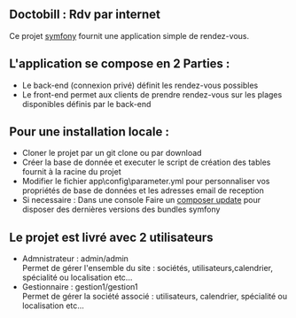 
<article class="markdown-body entry-content" itemprop="text">
<p align="center">
<h1> Doctobill : Rdv par internet  </h1>
</article>
<p>
Ce projet <a href="https://symfony.com">symfony</a> fournit une application simple de rendez-vous.
</p>
<h2>L'application se compose en 2 Parties :</h2>
<ul>
    <li>Le back-end (connexion privé) définit les rendez-vous possibles</li>
    <li>Le front-end permet aux clients de prendre rendez-vous sur les plages disponibles définis par le back-end</li>
</ul>

<h2>Pour une installation locale :</h2>
<ul>
    <li>Cloner le projet par un git clone ou par download</li>
    <li>Créer la base de donnée et executer le script de création des tables fournit à la racine du projet</li>
    <li>Modifier le fichier app\config\parameter.yml pour personnaliser vos propriétés de base de données et les adresses email de reception</li>
    <li>Si necessaire : Dans une console Faire un  <a href="https://symfony.com/blog/upgrading-your-symfony-projects-the-easy-way">composer update</a> pour disposer des dernières versions des bundles symfony</li>
</ul>

<h2>Le projet est livré avec 2 utilisateurs</h2>
<ul>
  <li>Admnistrateur : admin/admin     
  <br>Permet de gérer l'ensemble du site : sociétés, utilisateurs,calendrier, spécialité ou localisation etc... 
  </li>
  <li>Gestionnaire : gestion1/gestion1     
  <br>Permet de gérer la société associé : utilisateurs, calendrier, spécialité ou localisation  etc...
  </li> 
</ul>


